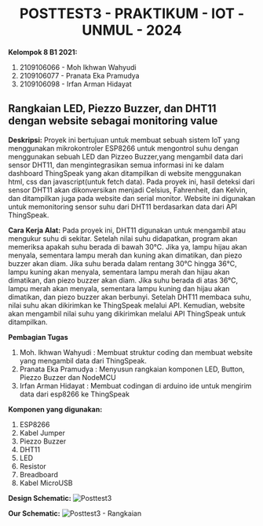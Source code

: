 <center><h1>POSTTEST3 - PRAKTIKUM - IOT - UNMUL - 2024</h1></center>

<strong>Kelompok 8 B1 2021:</strong>
1. 2109106066 - Moh Ikhwan Wahyudi
2. 2109106077 - Pranata Eka Pramudya
3. 2109106098 - Irfan Arman Hidayat

  <h2>Rangkaian LED, Piezzo Buzzer, dan DHT11 dengan website sebagai monitoring value</h2>

<strong>Deskripsi:</strong>
  Proyek ini bertujuan untuk membuat sebuah sistem IoT yang menggunakan mikrokontroler ESP8266 untuk mengontrol suhu dengan menggunakan sebuah LED dan Pizzeo Buzzer,yang mengambil data dari sensor DHT11, dan mengintegrasikan semua informasi ini ke dalam dashboard ThingSpeak yang akan ditampilkan di website menggunakan html, css dan javascript(untuk fetch data). Pada proyek ini, hasil deteksi dari sensor DHT11 akan dikonversikan menjadi Celsius, Fahrenheit, dan Kelvin, dan ditampilkan juga pada website dan serial monitor. Website ini digunakan untuk memonitoring sensor suhu dari DHT11 berdasarkan data dari API ThingSpeak.


<strong>Cara Kerja Alat:</strong>
  Pada proyek ini, DHT11 digunakan untuk mengambil atau mengukur suhu di sekitar. Setelah nilai suhu didapatkan, program akan memeriksa apakah suhu berada di bawah 30°C. Jika ya, lampu hijau akan menyala, sementara lampu merah dan kuning akan dimatikan, dan piezo buzzer akan diam. Jika suhu berada dalam rentang 30°C hingga 36°C, lampu kuning akan menyala, sementara lampu merah dan hijau akan dimatikan, dan piezo buzzer akan diam. Jika suhu berada di atas 36°C, lampu merah akan menyala, sementara lampu kuning dan hijau akan dimatikan, dan piezo buzzer akan berbunyi. Setelah DHT11 membaca suhu, nilai suhu akan dikirimkan ke ThingSpeak melalui API. Kemudian, website akan mengambil nilai suhu yang dikirimkan melalui API ThingSpeak untuk ditampilkan.

<strong>Pembagian Tugas</strong>
1. Moh. Ikhwan Wahyudi   : Membuat struktur coding dan membuat website yang mengambil data dari ThingSpeak.
2. Pranata Eka Pramudya  : Menyusun rangkaian komponen LED, Button, Piezzo Buzzer dan NodeMCU
3. Irfan Arman Hidayat   : Membuat codingan di arduino ide untuk mengirim data dari esp8266 ke ThingSpeak

<strong>Komponen yang digunakan:</strong>
1. ESP8266
2. Kabel Jumper
3. Piezzo Buzzer
4. DHT11
5. LED
6. Resistor
7. Breadboard
8. Kabel MicroUSB

<strong>Design Schematic:</strong>
![Posttest3](https://github.com/IkhwanWahyudi/posttest3-praktikum-iot-unmul/assets/113562288/d0022955-cdfe-494b-b210-b631efad67a6)

<strong>Our Schematic:</strong>
![Posttest3 - Rangkaian](https://github.com/IkhwanWahyudi/posttest3-praktikum-iot-unmul/assets/113562288/d5d15472-259f-49d3-b218-1c4303b9ef63)
